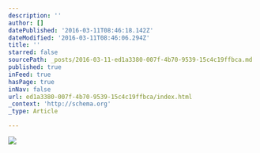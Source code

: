 ```yaml
---
description: ''
author: []
datePublished: '2016-03-11T08:46:18.142Z'
dateModified: '2016-03-11T08:46:06.294Z'
title: ''
starred: false
sourcePath: _posts/2016-03-11-ed1a3380-007f-4b70-9539-15c4c19ffbca.md
published: true
inFeed: true
hasPage: true
inNav: false
url: ed1a3380-007f-4b70-9539-15c4c19ffbca/index.html
_context: 'http://schema.org'
_type: Article

---
```

![](https://the-grid-user-content.s3-us-west-2.amazonaws.com/a5665541-2e40-41d5-b3cd-13cd3e05b3b3.png)